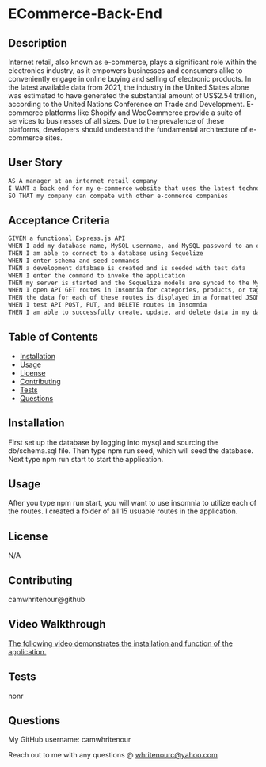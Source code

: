   # ECommerce-Back-End
  

  ## Description
  Internet retail, also known as e-commerce, plays a significant role within the electronics industry, as it empowers businesses and consumers alike to conveniently engage in online buying and selling of electronic products. In the latest available data from 2021, the industry in the United States alone was estimated to have generated the substantial amount of US$2.54 trillion, according to the United Nations Conference on Trade and Development. E-commerce platforms like Shopify and WooCommerce provide a suite of services to businesses of all sizes. Due to the prevalence of these platforms, developers should understand the fundamental architecture of e-commerce sites.
  
## User Story

```md
AS A manager at an internet retail company
I WANT a back end for my e-commerce website that uses the latest technologies
SO THAT my company can compete with other e-commerce companies
```

## Acceptance Criteria

```md
GIVEN a functional Express.js API
WHEN I add my database name, MySQL username, and MySQL password to an environment variable file
THEN I am able to connect to a database using Sequelize
WHEN I enter schema and seed commands
THEN a development database is created and is seeded with test data
WHEN I enter the command to invoke the application
THEN my server is started and the Sequelize models are synced to the MySQL database
WHEN I open API GET routes in Insomnia for categories, products, or tags
THEN the data for each of these routes is displayed in a formatted JSON
WHEN I test API POST, PUT, and DELETE routes in Insomnia
THEN I am able to successfully create, update, and delete data in my database
```
  ## Table of Contents
  * [Installation](#installation)
  * [Usage](#usage)
  * [License](#license)
  * [Contributing](#contributing)
  * [Tests](#tests)
  * [Questions](#questions)

  ## Installation
  First set up the database by logging into mysql and sourcing the db/schema.sql file. Then type npm run seed, which will seed the database. Next type npm run start to start the application.

  ## Usage
  After you type npm run start, you will want to use insomnia to utilize each of the routes. I created a folder of all 15 usuable routes in the application.

  ## License
  N/A

  ## Contributing
  camwhritenour@github

  ## Video Walkthrough
  
  [The following video demonstrates the installation and function of the application.](https://drive.google.com/file/d/1195534CIzH8Qb-_uiFcYevdpdESJErKd/view)

  ## Tests
  nonr

  ## Questions
  My GitHub username: camwhritenour
  
 Reach out to me with any questions @ whritenourc@yahoo.com


